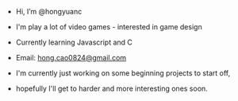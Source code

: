 - Hi, I’m @hongyuanc
- I'm play a lot of video games - interested in game design
- Currently learning Javascript and C
- Email: hong.cao0824@gmail.com

- I'm currently just working on some beginning projects to start off,
- hopefully I'll get to harder and more interesting ones soon.

<!---
hongyuanc/hongyuanc is a ✨ special ✨ repository because its `README.md` (this file) appears on your GitHub profile.
You can click the Preview link to take a look at your changes.
--->
